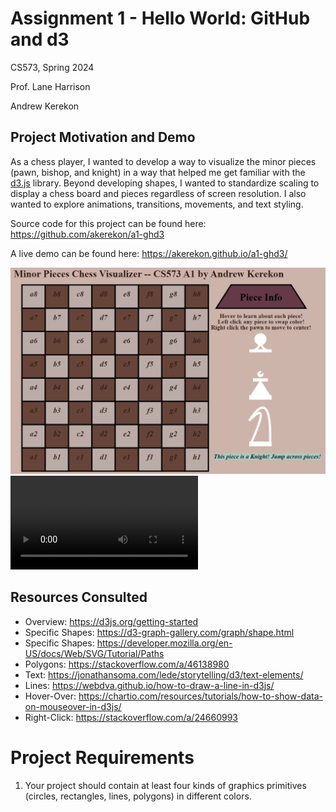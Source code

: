 Assignment 1 - Hello World: GitHub and d3  
===
CS573, Spring 2024

Prof. Lane Harrison

Andrew Kerekon

Project Motivation and Demo
---
As a chess player, I wanted to develop a way to visualize the minor pieces (pawn, bishop, and knight) in a way that helped me get familiar with the [d3.js](https://d3js.org/) library. Beyond developing shapes, I wanted to standardize scaling to display a chess board and pieces regardless of screen resolution. I also wanted to explore animations, transitions, movements, and text styling.

Source code for this project can be found here: https://github.com/akerekon/a1-ghd3

A live demo can be found here: https://akerekon.github.io/a1-ghd3/

![Chess Visualizer Image](./ChessVisualizer.png)
![Chess Visualizer Video](./ChessVisualizerVideo.mp4)

Resources Consulted
---
- Overview: https://d3js.org/getting-started
- Specific Shapes: https://d3-graph-gallery.com/graph/shape.html
- Specific Shapes: https://developer.mozilla.org/en-US/docs/Web/SVG/Tutorial/Paths
- Polygons: https://stackoverflow.com/a/46138980 
- Text: https://jonathansoma.com/lede/storytelling/d3/text-elements/
- Lines: https://webdva.github.io/how-to-draw-a-line-in-d3js/
- Hover-Over: https://chartio.com/resources/tutorials/how-to-show-data-on-mouseover-in-d3js/
- Right-Click: https://stackoverflow.com/a/24660993

Project Requirements
===
1. Your project should contain at least four kinds of graphics primitives (circles, rectangles, lines, polygons) in different colors.



